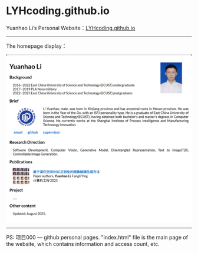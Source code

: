 # LYHcoding.github.io
Yuanhao Li’s Personal Website：[LYHcoding.github.io](https://lyhcoding.github.io/)

---

The homepage display：

![Homepage](index_files/main-pages.jpg)

---
PS: 
    项目000 — github personal pages. "index.html" file is the main page of the website, which contains information and access count, etc.
